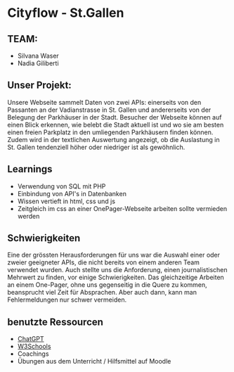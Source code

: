 # Cityflow - St.Gallen

## TEAM:
- Silvana Waser
- Nadia Giliberti

## Unser Projekt:
Unsere Webseite sammelt Daten von zwei APIs: einerseits von den Passanten an der Vadianstrasse in St. Gallen und andererseits von der Belegung der Parkhäuser in der Stadt. Besucher der Webseite können auf einen Blick erkennen, wie belebt die Stadt aktuell ist und wo sie am besten einen freien Parkplatz in den umliegenden Parkhäusern finden können. Zudem wird in der textlichen Auswertung angezeigt, ob die Auslastung in St. Gallen tendenziell höher oder niedriger ist als gewöhnlich.

## Learnings
- Verwendung von SQL mit PHP 
- Einbindung von API's in Datenbanken 
- Wissen vertieft in html, css und js
- Zeitgleich im css an einer OnePager-Webseite arbeiten sollte vermieden werden 

## Schwierigkeiten
Eine der grössten Herausforderungen für uns war die Auswahl einer oder zweier geeigneter APIs, die nicht bereits von einem anderen Team verwendet wurden. Auch stellte uns die Anforderung, einen journalistischen Mehrwert zu finden, vor einige Schwierigkeiten. 
Das gleichzeitige Arbeiten an einem One-Pager, ohne uns gegenseitig in die Quere zu kommen, beansprucht viel Zeit für Absprachen. Aber auch dann, kann man Fehlermeldungen nur schwer vermeiden.

## benutzte Ressourcen
- [ChatGPT](https://chat.openai.com)
- [W3Schools](https://www.w3schools.com)
- Coachings 
- Übungen aus dem Unterricht / Hilfsmittel auf Moodle

